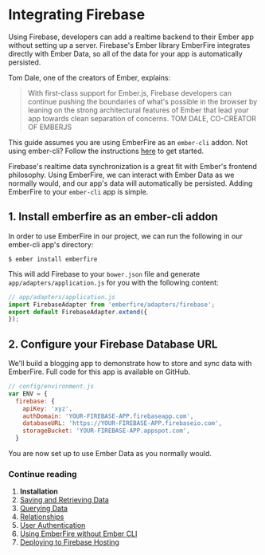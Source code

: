 # Integrating Firebase

Using Firebase, developers can add a realtime backend to their Ember app without setting up a server. Firebase's Ember library EmberFire integrates directly with Ember Data, so all of the data for your app is automatically persisted.

Tom Dale, one of the creators of Ember, explains:

> With first-class support for Ember.js, Firebase developers can continue pushing the boundaries of what's possible in the browser by leaning on the strong architectural features of Ember that lead your app towards clean separation of concerns.
TOM DALE, CO-CREATOR OF EMBERJS

This guide assumes you are using EmberFire as an `ember-cli` addon. Not using ember-cli? Follow the instructions [here](without-ember-cli.md) to get started.

Firebase's realtime data synchronization is a great fit with Ember's frontend philosophy. Using EmberFire, we can interact with Ember Data as we normally would, and our app's data will automatically be persisted. Adding EmberFire to your `ember-cli` app is simple.


## 1. Install emberfire as an ember-cli addon

In order to use EmberFire in our project, we can run the following in our ember-cli app's directory:

```
$ ember install emberfire
```

This will add Firebase to your `bower.json` file and generate `app/adapters/application.js` for you with the following content:


```js
// app/adapters/application.js
import FirebaseAdapter from 'emberfire/adapters/firebase';
export default FirebaseAdapter.extend({
});
```


## 2. Configure your Firebase Database URL

We'll build a blogging app to demonstrate how to store and sync data with EmberFire. Full code for this app is available on GitHub.

```js
// config/environment.js
var ENV = {
  firebase: {
    apiKey: 'xyz',
    authDomain: 'YOUR-FIREBASE-APP.firebaseapp.com',
    databaseURL: 'https://YOUR-FIREBASE-APP.firebaseio.com',
    storageBucket: 'YOUR-FIREBASE-APP.appspot.com',
  }
```

You are now set up to use Ember Data as you normally would.


### Continue reading

1. **Installation**
1. [Saving and Retrieving Data](saving-and-retrieving-data.md)
1. [Querying Data](querying-data.md)
1. [Relationships](relationships.md)
1. [User Authentication](authentication.md)
1. [Using EmberFire without Ember CLI](without-ember-cli.md)
1. [Deploying to Firebase Hosting](deploying-to-firebase-hosting.md)

